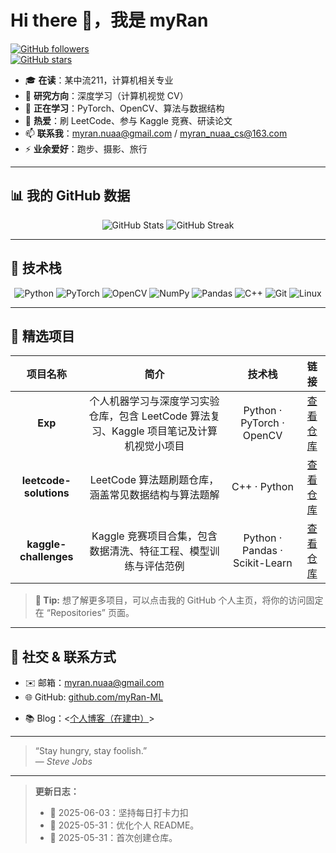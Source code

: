 <!-- 如果你有自己的横幅图片，可以将其放在 `images/hero-banner.png` 并取消下面这行注释 -->
<!--<img src="images/hero-banner.png" alt="Hero Banner" width="100%" /> -->

# Hi there 👋，我是 **myRan**

[![GitHub followers](https://img.shields.io/github/followers/myRan-ML?label=Follow&style=social)](https://github.com/myRan-ML?tab=followers)  
[![GitHub stars](https://img.shields.io/github/stars/myRan-ML?style=social)](https://github.com/myRan-ML?tab=repositories)

- 🎓 **在读**：某中流211，计算机相关专业  
- 🔭 **研究方向**：深度学习（计算机视觉 CV）  
- 🌱 **正在学习**：PyTorch、OpenCV、算法与数据结构  
- 💬 **热爱**：刷 LeetCode、参与 Kaggle 竞赛、研读论文  
- 📫 **联系我**：myran.nuaa@gmail.com / myran_nuaa_cs@163.com  
- ⚡ **业余爱好**：跑步、摄影、旅行  

---

## 📊 我的 GitHub 数据

<p align="center">
  <img src="https://github-readme-stats.vercel.app/api?username=myRan-ML&show_icons=true&theme=radical" alt="GitHub Stats" />  
  <img src="https://github-readme-streak-stats.herokuapp.com/?user=myRan-ML&date_format=M%20j%5B%2C%20Y%5D&theme=radical" alt="GitHub Streak" />
</p>

---

## 🔧 技术栈

<p align="center">
  <img src="https://img.shields.io/badge/Python-3776AB?style=flat-square&logo=python&logoColor=white" alt="Python" />
  <img src="https://img.shields.io/badge/PyTorch-EE4C2C?style=flat-square&logo=pytorch&logoColor=white" alt="PyTorch" />
  <img src="https://img.shields.io/badge/OpenCV-5C3EE8?style=flat-square&logo=opencv&logoColor=white" alt="OpenCV" />
  <img src="https://img.shields.io/badge/NumPy-013243?style=flat-square&logo=numpy&logoColor=white" alt="NumPy" />
  <img src="https://img.shields.io/badge/Pandas-150458?style=flat-square&logo=pandas&logoColor=white" alt="Pandas" />
  <img src="https://img.shields.io/badge/C%2B%2B-00599C?style=flat-square&logo=c%2B%2B&logoColor=white" alt="C++" />
  <img src="https://img.shields.io/badge/Git-F05032?style=flat-square&logo=git&logoColor=white" alt="Git" />
  <img src="https://img.shields.io/badge/Linux-FCC624?style=flat-square&logo=linux&logoColor=white" alt="Linux" />
</p>

---

## 📂 精选项目

| 项目名称 | 简介 | 技术栈 | 链接 |
| :------: | :--: | :----: | :---: |
| **Exp** | 个人机器学习与深度学习实验仓库，包含 LeetCode 算法复习、Kaggle 项目笔记及计算机视觉小项目 | Python · PyTorch · OpenCV | [查看仓库](https://github.com/myRan-ML/Exp) |
| **leetcode-solutions** | LeetCode 算法题刷题仓库，涵盖常见数据结构与算法题解 | C++ · Python | [查看仓库](https://github.com/myRan-ML/leetcode-solutions) |
| **kaggle-challenges** | Kaggle 竞赛项目合集，包含数据清洗、特征工程、模型训练与评估范例 | Python · Pandas · Scikit-Learn | [查看仓库](https://github.com/myRan-ML/kaggle-challenges) |

> **📌 Tip:** 想了解更多项目，可以点击我的 GitHub 个人主页，将你的访问固定在 “Repositories” 页面。  

---

## 🔗 社交 & 联系方式

- ✉️ 邮箱：myran.nuaa@gmail.com  
- 🌐 GitHub: [github.com/myRan-ML](https://github.com/myRan-ML)  
<!-- - 🔗 领英（LinkedIn）：[linkedin.com/in/your-profile](https://www.linkedin.com/in/your-profile) （可选）  -->
- 📚 Blog：<[个人博客（在建中）](https://myran-ml.github.io/)> 

---

> “Stay hungry, stay foolish.”  
> — *Steve Jobs*

---

> **更新日志：**
> - 🚀 2025-06-03：坚持每日打卡力扣
> - 🚀 2025-05-31：优化个人 README。  
> - 🚀 2025-05-31：首次创建仓库。  


